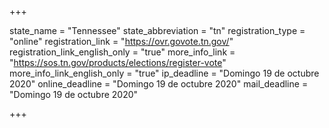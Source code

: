 +++

state_name = "Tennessee"
state_abbreviation = "tn"
registration_type = "online"
registration_link = "https://ovr.govote.tn.gov/"
registration_link_english_only = "true"
more_info_link = "https://sos.tn.gov/products/elections/register-vote"
more_info_link_english_only = "true"
ip_deadline = "Domingo 19 de octubre 2020"
online_deadline = "Domingo 19 de octubre 2020"
mail_deadline = "Domingo 19 de octubre 2020"

+++